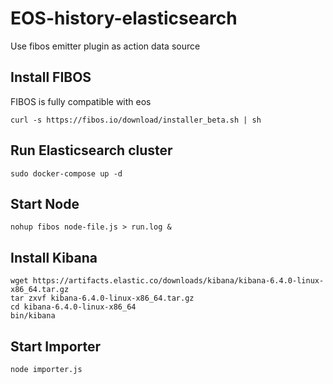 # EOS-history-elasticsearch
Use fibos emitter plugin as action data source


## Install FIBOS
FIBOS is fully compatible with eos

```shell
curl -s https://fibos.io/download/installer_beta.sh | sh
```

## Run Elasticsearch cluster
```shell
sudo docker-compose up -d
```

## Start Node

```shell
nohup fibos node-file.js > run.log &
```

## Install Kibana
```shell
wget https://artifacts.elastic.co/downloads/kibana/kibana-6.4.0-linux-x86_64.tar.gz
tar zxvf kibana-6.4.0-linux-x86_64.tar.gz
cd kibana-6.4.0-linux-x86_64
bin/kibana
```

## Start Importer
```shell
node importer.js
```